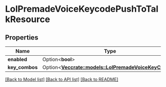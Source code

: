 # LolPremadeVoiceKeycodePushToTalkResource

## Properties

Name | Type | Description | Notes
------------ | ------------- | ------------- | -------------
**enabled** | Option<**bool**> |  | [optional]
**key_combos** | Option<[**Vec<crate::models::LolPremadeVoiceKeyCombo>**](LolPremadeVoiceKeyCombo.md)> |  | [optional]

[[Back to Model list]](../README.md#documentation-for-models) [[Back to API list]](../README.md#documentation-for-api-endpoints) [[Back to README]](../README.md)



